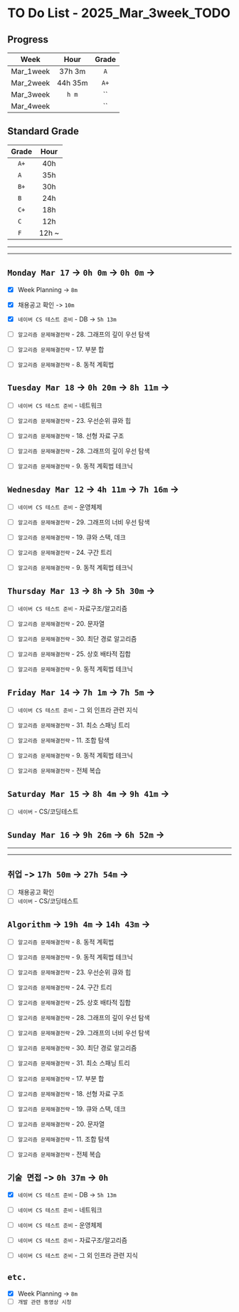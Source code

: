 # TO Do List - 2025_Mar_3week_TODO

## Progress
| Week | Hour | Grade |
|:---:|:---:|:---:|
|Mar_1week|37h 3m|`A`|
|Mar_2week|44h 35m|`A+`|
|Mar_3week|`h m`|``|
|Mar_4week||``|


## Standard Grade
| Grade | Hour |
|:---:|:---:|
|`A+`|40h|
|`A `|35h|
|`B+`|30h|
|`B `|24h|
|`C+`|18h|
|`C `|12h|
|`F `|12h ~|


---
---

## `Monday Mar 17` -> `0h 0m` -> `0h 0m` ->
- [x] Week Planning -> `8m`
- [x] 채용공고 확인 -> `10m`
- [x] `네이버 CS 테스트 준비` - DB -> `5h 13m`
- [ ] `알고리즘 문제해결전략` - 28. 그래프의 깊이 우선 탐색 
- [ ] `알고리즘 문제해결전략` - 17. 부분 합 
- [ ] `알고리즘 문제해결전략` - 8. 동적 계획법 


## `Tuesday Mar 18` -> `0h 20m` -> `8h 11m` ->
- [ ] `네이버 CS 테스트 준비` - 네트워크 
- [ ] `알고리즘 문제해결전략` - 23. 우선순위 큐와 힙 
- [ ] `알고리즘 문제해결전략` - 18. 선형 자료 구조 
- [ ] `알고리즘 문제해결전략` - 28. 그래프의 깊이 우선 탐색
- [ ] `알고리즘 문제해결전략` - 9. 동적 계획법 테크닉 


## `Wednesday Mar 12` ->  `4h 11m` -> `7h 16m` ->
- [ ] `네이버 CS 테스트 준비` - 운영체제 
- [ ] `알고리즘 문제해결전략` - 29. 그래프의 너비 우선 탐색
- [ ] `알고리즘 문제해결전략` - 19. 큐와 스택, 데크 
- [ ] `알고리즘 문제해결전략` - 24. 구간 트리 
- [ ] `알고리즘 문제해결전략` - 9. 동적 계획법 테크닉 



## `Thursday Mar 13` -> `8h` -> `5h 30m` ->
- [ ] `네이버 CS 테스트 준비` - 자료구조/알고리즘 
- [ ] `알고리즘 문제해결전략` - 20. 문자열 
- [ ] `알고리즘 문제해결전략` - 30. 최단 경로 알고리즘
- [ ] `알고리즘 문제해결전략` - 25. 상호 배타적 집합 
- [ ] `알고리즘 문제해결전략` - 9. 동적 계획법 테크닉 


## `Friday Mar 14` -> `7h 1m` -> `7h 5m` ->
- [ ] `네이버 CS 테스트 준비` - 그 외 인프라 관련 지식
- [ ] `알고리즘 문제해결전략` - 31. 최소 스패닝 트리
- [ ] `알고리즘 문제해결전략` - 11. 조합 탐색 
- [ ] `알고리즘 문제해결전략` - 9. 동적 계획법 테크닉 
- [ ] `알고리즘 문제해결전략` - 전체 복습


## `Saturday Mar 15` -> `8h 4m` -> `9h 41m` ->
- [ ] `네이버` - CS/코딩테스트


## `Sunday Mar 16` -> `9h 26m` -> `6h 52m` ->


---
---
## `취업` -> `17h 50m` -> `27h 54m` ->
- [ ] 채용공고 확인 
- [ ] `네이버` - CS/코딩테스트

## `Algorithm` -> `19h 4m` -> `14h 43m` -> 
- [ ] `알고리즘 문제해결전략` - 8. 동적 계획법 
- [ ] `알고리즘 문제해결전략` - 9. 동적 계획법 테크닉 

- [ ] `알고리즘 문제해결전략` - 23. 우선순위 큐와 힙 
- [ ] `알고리즘 문제해결전략` - 24. 구간 트리 
- [ ] `알고리즘 문제해결전략` - 25. 상호 배타적 집합 

- [ ] `알고리즘 문제해결전략` - 28. 그래프의 깊이 우선 탐색 
- [ ] `알고리즘 문제해결전략` - 29. 그래프의 너비 우선 탐색 
- [ ] `알고리즘 문제해결전략` - 30. 최단 경로 알고리즘
- [ ] `알고리즘 문제해결전략` - 31. 최소 스패닝 트리

- [ ] `알고리즘 문제해결전략` - 17. 부분 합 
- [ ] `알고리즘 문제해결전략` - 18. 선형 자료 구조 
- [ ] `알고리즘 문제해결전략` - 19. 큐와 스택, 데크 
- [ ] `알고리즘 문제해결전략` - 20. 문자열 
- [ ] `알고리즘 문제해결전략` - 11. 조합 탐색 

- [ ] `알고리즘 문제해결전략` - 전체 복습


## `기술 면접` -> `0h 37m` -> `0h`
- [x] `네이버 CS 테스트 준비` - DB -> `5h 13m`
- [ ] `네이버 CS 테스트 준비` - 네트워크 
- [ ] `네이버 CS 테스트 준비` - 운영체제 
- [ ] `네이버 CS 테스트 준비` - 자료구조/알고리즘 
- [ ] `네이버 CS 테스트 준비` - 그 외 인프라 관련 지식


## `etc.`
- [x] Week Planning -> `8m`
- [ ] `개발 관련 동영상 시청` 

<!-- ## `Cloud Native Spring in Action` -> `0h 18m` -> `h m`
- [ ] `Cloud Native Spring in Action` - Chapter03 -->

<!-- ## `Clean Architecture` -->



